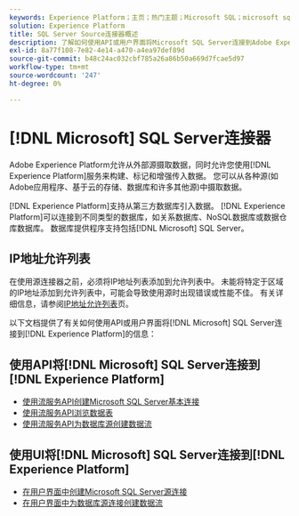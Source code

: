 ```yaml
---
keywords: Experience Platform；主页；热门主题；Microsoft SQL；microsoft sql；SQL；sql
solution: Experience Platform
title: SQL Server Source连接器概述
description: 了解如何使用API或用户界面将Microsoft SQL Server连接到Adobe Experience Platform。
exl-id: 8a77f108-7e82-4e14-a470-a4ea97def89d
source-git-commit: b48c24ac032cbf785a26a86b50a669d7fcae5d97
workflow-type: tm+mt
source-wordcount: '247'
ht-degree: 0%

---
```


# [!DNL Microsoft] SQL Server连接器

Adobe Experience Platform允许从外部源摄取数据，同时允许您使用[!DNL Experience Platform]服务来构建、标记和增强传入数据。 您可以从各种源(如Adobe应用程序、基于云的存储、数据库和许多其他源)中摄取数据。

[!DNL Experience Platform]支持从第三方数据库引入数据。 [!DNL Experience Platform]可以连接到不同类型的数据库，如关系数据库、NoSQL数据库或数据仓库数据库。 数据库提供程序支持包括[!DNL Microsoft] SQL Server。

## IP地址允许列表

在使用源连接器之前，必须将IP地址列表添加到允许列表中。 未能将特定于区域的IP地址添加到允许列表中，可能会导致使用源时出现错误或性能不佳。 有关详细信息，请参阅[IP地址允许列表](../../ip-address-allow-list.md)页。

以下文档提供了有关如何使用API或用户界面将[!DNL Microsoft] SQL Server连接到[!DNL Experience Platform]的信息：

## 使用API将[!DNL Microsoft] SQL Server连接到[!DNL Experience Platform]

- [使用流服务API创建Microsoft SQL Server基本连接](../../tutorials/api/create/databases/sql-server.md)
- [使用流服务API浏览数据表](../../tutorials/api/explore/tabular.md)
- [使用流服务API为数据库源创建数据流](../../tutorials/api/collect/database-nosql.md)

## 使用UI将[!DNL Microsoft] SQL Server连接到[!DNL Experience Platform]

- [在用户界面中创建Microsoft SQL Server源连接](../../tutorials/ui/create/databases/sql-server.md)
- [在用户界面中为数据库源连接创建数据流](../../tutorials/ui/dataflow/databases.md)
